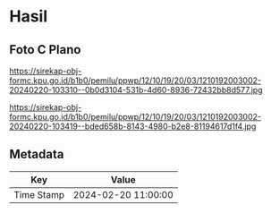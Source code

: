 # Hasil

## Foto C Plano

https://sirekap-obj-formc.kpu.go.id/b1b0/pemilu/ppwp/12/10/19/20/03/1210192003002-20240220-103310--0b0d3104-531b-4d60-8936-72432bb8d577.jpg

https://sirekap-obj-formc.kpu.go.id/b1b0/pemilu/ppwp/12/10/19/20/03/1210192003002-20240220-103419--bded658b-8143-4980-b2e8-81194617d1f4.jpg


## Metadata

| Key        | Value               |
| ---------- | ------------------- |
| Time Stamp | 2024-02-20 11:00:00 |



